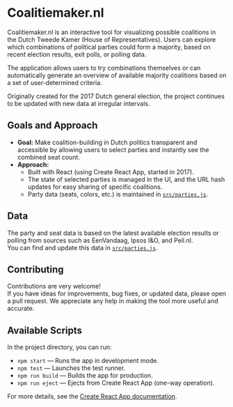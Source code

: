 # Coalitiemaker.nl

Coalitiemaker.nl is an interactive tool for visualizing possible coalitions in the Dutch Tweede Kamer (House of Representatives). Users can explore which combinations of political parties could form a majority, based on recent election results, exit polls, or polling data.

The application allows users to try combinations themselves or can automatically generate an overview of available majority coalitions based on a set of user-determined criteria.

Originally created for the 2017 Dutch general election, the project continues to be updated with new data at irregular intervals.

## Goals and Approach

- **Goal:** Make coalition-building in Dutch politics transparent and accessible by allowing users to select parties and instantly see the combined seat count.
- **Approach:**
  - Built with React (using Create React App, started in 2017).
  - The state of selected parties is managed in the UI, and the URL hash updates for easy sharing of specific coalitions.
  - Party data (seats, colors, etc.) is maintained in [`src/parties.js`](src/parties.js).

## Data

The party and seat data is based on the latest available election results or polling from sources such as EenVandaag, Ipsos I&O, and Peil.nl.  
You can find and update this data in [`src/parties.js`](src/parties.js).

## Contributing

Contributions are very welcome!  
If you have ideas for improvements, bug fixes, or updated data, please open a pull request. We appreciate any help in making the tool more useful and accurate.

## Available Scripts

In the project directory, you can run:

- `npm start` — Runs the app in development mode.
- `npm test` — Launches the test runner.
- `npm run build` — Builds the app for production.
- `npm run eject` — Ejects from Create React App (one-way operation).

For more details, see the [Create React App documentation](https://github.com/facebookincubator/create-react-app/blob/master/packages/react-scripts/template/README.md).
